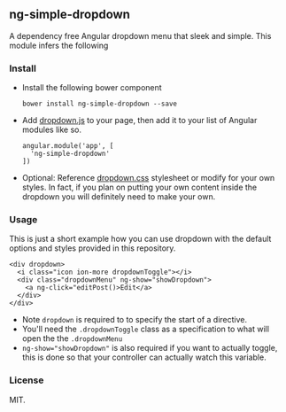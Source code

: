 ## ng-simple-dropdown

A dependency free Angular dropdown menu that sleek and simple. This module
infers the following

### Install

* Install the following bower component

    ```
    bower install ng-simple-dropdown --save
    ```

* Add [dropdown.js](dropdown.js) to your page, then add it to your list of
Angular modules like so.


    ```
    angular.module('app', [
      'ng-simple-dropdown'
    ])
    ```

* Optional: Reference [dropdown.css](dropdown.css) stylesheet or modify for your
own styles. In fact, if you plan on putting your own content inside the dropdown
you will definitely need to make your own.

### Usage

This is just a short example how you can use dropdown with the default
options and styles provided in this repository.

```
<div dropdown>
  <i class="icon ion-more dropdownToggle"></i>
  <div class="dropdownMenu" ng-show="showDropdown">
    <a ng-click="editPost()>Edit</a>
  </div>
</div>
```

* Note `dropdown` is required to to specify the start of a directive.
* You'll need the `.dropdownToggle` class as a specification to what will
open the the `.dropdownMenu`
* `ng-show="showDropdown"` is also required if you want to actually toggle, this
is done so that your controller can actually watch this variable.

### License

MIT.
